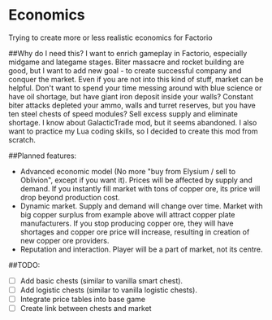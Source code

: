 # Economics
Trying to create more or less realistic economics for Factorio

##Why do I need this?
I want to enrich gameplay in Factorio, especially midgame and lategame stages. Biter massacre and rocket building are good, but I want to add new goal - to create successful company and conquer the market. Even if you are not into this kind of stuff, market can be helpful. Don't want to spend your time messing around with blue science or have oil shortage, but have giant iron deposit inside your walls? Constant biter attacks depleted your ammo, walls and turret reserves, but you have ten steel chests of speed modules? Sell excess supply and eliminate shortage.
I know about GalacticTrade mod, but it seems abandoned. I also want to practice my Lua coding skills, so I decided to create this mod from scratch.

##Planned features:
- Advanced economic model (No more "buy from Elysium / sell to Oblivion", except if you want it). Prices will be affected by supply and demand. If you instantly fill market with tons of copper ore, its price will drop beyond production cost.
- Dynamic market. Supply and demand will change over time. Market with big copper surplus from example above will attract copper plate manufacturers. If you stop producing copper ore, they will have shortages and copper ore price will increase, resulting in creation of new copper ore providers.
- Reputation and interaction. Player will be a part of market, not its centre.

##TODO:
- [ ] Add basic chests (similar to vanilla smart chest).
- [ ] Add logistic chests (similar to vanilla logistic chests).
- [ ] Integrate price tables into base game
- [ ] Create link between chests and market
